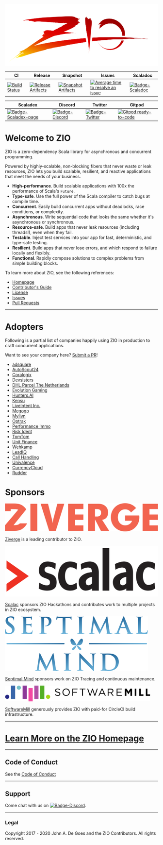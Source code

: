 ![ZIO Logo](./ZIO.png)

| CI | Release | Snapshot | Issues | Scaladoc |
| --- | --- | --- | --- | --- |
| [![Build Status][Badge-Circle]][Link-Circle] | [![Release Artifacts][Badge-SonatypeReleases]][Link-SonatypeReleases] | [![Snapshot Artifacts][Badge-SonatypeSnapshots]][Link-SonatypeSnapshots] | [![Average time to resolve an issue][Badge-IsItMaintained]][Link-IsItMaintained] | [![Badge-Scaladoc]][Link-Scaladoc] |

| Scaladex | Discord | Twitter | Gitpod |
| --- | --- | --- | --- |
| [![Badge-Scaladex-page]][Link-Scaladex-page] | [![Badge-Discord]][Link-Discord] | [![Badge-Twitter]][Link-Twitter] | [![Gitpod ready-to-code](https://img.shields.io/badge/Gitpod-ready--to--code-blue?logo=gitpod)](https://gitpod.io/#https://github.com/zio/zio) |

# Welcome to ZIO

ZIO is a zero-dependency Scala library for asynchronous and concurrent programming.

Powered by highly-scalable, non-blocking fibers that never waste or leak resources, ZIO lets you build scalable, resilient, and reactive applications that meet the needs of your business.

 - **High-performance**. Build scalable applications with 100x the performance of Scala's `Future`.
 - **Type-safe**. Use the full power of the Scala compiler to catch bugs at compile time.
 - **Concurrent**. Easily build concurrent apps without deadlocks, race conditions, or complexity.
 - **Asynchronous**. Write sequential code that looks the same whether it's asynchronous or synchronous.
 - **Resource-safe**. Build apps that never leak resources (including threads!), even when they fail.
 - **Testable**. Inject test services into your app for fast, deterministic, and type-safe testing.
 - **Resilient**. Build apps that never lose errors, and which respond to failure locally and flexibly.
 - **Functional**. Rapidly compose solutions to complex problems from simple building blocks.

To learn more about ZIO, see the following references:

 - [Homepage](https://zio.dev/)
 - [Contributor's Guide](./docs/about/contributing.md)
 - [License](LICENSE)
 - [Issues](https://github.com/zio/zio/issues)
 - [Pull Requests](https://github.com/zio/zio/pulls)

---

# Adopters

Following is a partial list of companies happily using ZIO in
production to craft concurrent applications.

Want to see your company here? [Submit a PR](https://github.com/zio/zio/edit/master/README.md)!

* [adsquare](https://www.adsquare.com/)
* [AutoScout24](https://www.autoscout24.de)
* [Coralogix](https://coralogix.com)
* [Devsisters](https://devsisters.com/)
* [DHL Parcel The Netherlands](https://www.werkenbijdhl.nl/it)
* [Evolution Gaming](https://www.evolutiongaming.com/)
* [Hunters.AI](https://hunters.ai)
* [Kensu](https://kensu.io)
* [LiveIntent Inc.](https://liveintent.com)
* [Megogo](https://megogo.net)
* [Mylivn](https://www.mylivn.com/)
* [Optrak](https://optrak.com)
* [Performance Immo](https://www.performance-immo.com/)
* [Risk Ident](https://riskident.com/)
* [TomTom](https://tomtom.com)
* [Unit Finance](https://unit.co)
* [Wehkamp](https://www.wehkamp.nl)
* [LeadIQ](https://leadiq.com)
* [Call Handling](https://www.callhandling.co.uk/)
* [Univalence](https://univalence.io)
* [CurrencyCloud](https://www.currencycloud.com/)
* [Rudder](https://www.rudder.io/)

# Sponsors

[![Ziverge][Image-Ziverge]][Link-Ziverge]

[Ziverge][Link-Ziverge] is a leading contributor to ZIO.

[![Scalac][Image-Scalac]][Link-Scalac]

[Scalac][Link-Scalac] sponsors ZIO Hackathons and contributes work to multiple projects in ZIO ecosystem.

[![Septimal Mind][Image-SeptimalMind]][Link-SeptimalMind]

[Septimal Mind][Link-SeptimalMind] sponsors work on ZIO Tracing and continuous maintenance.

[![SoftwareMill][Image-SoftwareMill]][Link-SoftwareMill]

[SoftwareMill][Link-SoftwareMill] generously provides ZIO with paid-for CircleCI build infrastructure.


---

# [Learn More on the ZIO Homepage](https://zio.dev/)

---

## Code of Conduct

See the [Code of Conduct](./docs/about/code_of_conduct.md)

---

## Support

Come chat with us on [![Badge-Discord]][Link-Discord].

---

### Legal

Copyright 2017 - 2020 John A. De Goes and the ZIO Contributors. All rights reserved.


[Link-Codecov]: https://codecov.io/gh/zio/zio?branch=master "Codecov"
[Link-IsItMaintained]: http://isitmaintained.com/project/zio/zio "Average time to resolve an issue"
[Link-Scaladoc]: https://javadoc.io/doc/dev.zio/zio_2.12/latest/zio/index.html
[Link-Scaladex-page]: https://index.scala-lang.org/zio/zio/zio "Scaladex"
[Link-SonatypeReleases]: https://oss.sonatype.org/content/repositories/releases/dev/zio/zio_2.12/ "Sonatype Releases"
[Link-SonatypeSnapshots]: https://oss.sonatype.org/content/repositories/snapshots/dev/zio/zio_2.12/ "Sonatype Snapshots"
[Link-Circle]: https://circleci.com/gh/zio/zio "circleci"
[Link-Ziverge]: https://ziverge.com "Ziverge"
[Link-Scalac]: https://scalac.io "Scalac"
[Link-SoftwareMill]: https://softwaremill.com "SoftwareMill"
[Link-SeptimalMind]: https://7mind.io "Septimal Mind"
[Link-Discord]: https://discord.gg/2ccFBr4 "Discord"
[Link-Twitter]: https://twitter.com/zioscala

[Badge-Codecov]: https://codecov.io/gh/zio/zio/coverage.svg?branch=master "Codecov"
[Badge-IsItMaintained]: http://isitmaintained.com/badge/resolution/zio/zio.svg "Average time to resolve an issue"
[Badge-Scaladoc]: https://javadoc-badge.appspot.com/dev.zio/zio_2.12.svg?label=scaladoc "Scaladoc"
[Badge-Scaladex-page]: https://index.scala-lang.org/zio/zio/zio/latest.svg "Scaladex"
[Badge-SonatypeReleases]: https://img.shields.io/nexus/r/https/oss.sonatype.org/dev.zio/zio_2.12.svg "Sonatype Releases"
[Badge-SonatypeSnapshots]: https://img.shields.io/nexus/s/https/oss.sonatype.org/dev.zio/zio_2.12.svg "Sonatype Snapshots"
[Badge-Circle]: https://circleci.com/gh/zio/zio.svg?style=svg "circleci"
[Badge-Discord]: https://img.shields.io/discord/629491597070827530?logo=discord "chat on discord"
[Badge-Twitter]: https://img.shields.io/twitter/follow/zioscala.svg?style=plastic&label=follow&logo=twitter

[Image-Ziverge]: ./website/static/img/ziverge.png "Ziverge"
[Image-Scalac]: ./website/static/img/scalac.svg "Scalac"
[Image-SoftwareMill]: ./website/static/img/softwaremill.svg "SoftwareMill"
[Image-SeptimalMind]: ./website/static/img/septimal_mind.svg "Septimal Mind"
